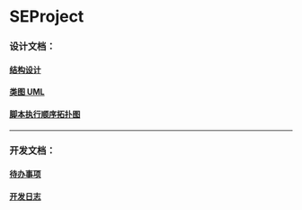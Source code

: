 # SEProject

### 设计文档：
#### [结构设计](https://docs.qq.com/doc/DSVZjVEx0Q3pGS2tJ?nlc=1)
#### [类图 UML](https://github.com/david200404/SEProject_lyl/blob/main/Module.uml)
#### [脚本执行顺序拓扑图](https://excalidraw.com/#json=ovaVn7L40RCJBOnHOpLZP,rL6ID-poF4APPF8JjKcGrA)
___
### 开发文档：
#### [待办事项](https://docs.qq.com/sheet/DSWJwaExIQUdqcWZH?no_promotion=1&tab=BB08J2)
#### [开发日志](https://docs.qq.com/sheet/DSU9sa2tybkpLVFJF?no_promotion=1&tab=BB08J2)
